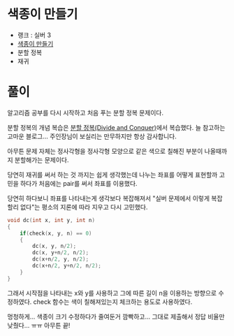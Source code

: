 # 색종이 만들기

- 랭크 : 실버 3
- [색종이 만들기](https://www.acmicpc.net/problem/2630)
- 분할 정복
- 재귀

# 풀이

알고리즘 공부를 다시 시작하고 처음 푸는 분할 정복 문제이다.

분할 정복의 개념 복습은 [분할 정복(Divide and Conquer)](https://blog.naver.com/kks227/220776241154)에서 복습했다. 늘 참고하는 고마운 블로그... 주인장님이 보실리는 만무하지만 항상 감사합니다.

아무튼 문제 자체는 정사각형을 정사각형 모양으로 같은 색으로 칠해진 부분이 나올때까지 분할해가는 문제이다.

당연히 재귀를 써서 하는 것 까지는 쉽게 생각했는데 나누는 좌표를 어떻게 표현할까 고민을 하다가 처음에는 pair를 써서 좌표를 이용했다.

당연히 하다보니 좌표를 나타내는게 생각보다 복잡해져서 "실버 문제에서 이렇게 복잡할리 없다"는 평소의 지론에 따라 지우고 다시 고민했다.

```c++
void dc(int x, int y, int n)
{
	if(check(x, y, n) == 0)
	{
		dc(x, y, n/2);
		dc(x, y+n/2, n/2);
		dc(x+n/2, y, n/2);
		dc(x+n/2, y+n/2, n/2);
	}
}
```
그래서 시작점을 나타내는 x와 y를 사용하고 그에 따른 길이 n을 이용하는 방향으로 수정하였다. check 함수는 색이 칠해져있는지 체크하는 용도로 사용하였다.

멍청하게... 색종이 크기 수정하다가 줄여둔거 깜빡하고... 그대로 제출해서 정답 비율만 낮췄다... ㅠㅠ 아무튼 끝!